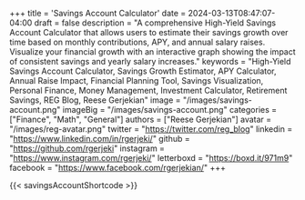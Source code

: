 +++
title = 'Savings Account Calculator'
date = 2024-03-13T08:47:07-04:00
draft = false
description = "A comprehensive High-Yield Savings Account Calculator that allows users to estimate their savings growth over time based on monthly contributions, APY, and annual salary raises. Visualize your financial growth with an interactive graph showing the impact of consistent savings and yearly salary increases."
keywords = "High-Yield Savings Account Calculator, Savings Growth Estimator, APY Calculator, Annual Raise Impact, Financial Planning Tool, Savings Visualization, Personal Finance, Money Management, Investment Calculator, Retirement Savings, REG Blog, Reese Gerjekian"
image = "/images/savings-account.png"
imageBig = "/images/savings-account.png"
categories = ["Finance", "Math", "General"]
authors = ["Reese Gerjekian"]
avatar = "/images/reg-avatar.png"
twitter = "https://twitter.com/reg_blog"
linkedin = "https://www.linkedin.com/in/rgerjeki/"
github = "https://github.com/rgerjeki"
instagram = "https://www.instagram.com/rgerjeki/"
letterboxd = "https://boxd.it/971m9"
facebook = "https://www.facebook.com/rgerjekian/"
+++

{{< savingsAccountShortcode >}}